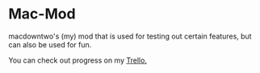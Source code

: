 # Mac-Mod
macdowntwo's (my) mod that is used for testing out certain features, but can also be used for fun.

You can check out progress on my [Trello.](https://trello.com/b/UBrOycz6/mac-mod)
